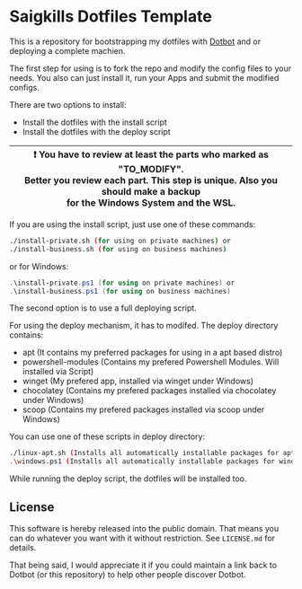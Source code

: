Saigkills Dotfiles Template
===========================

This is a repository for bootstrapping my dotfiles with [Dotbot][dotbot] and or deploying a complete machien.

The first step for using is to fork the repo and modify the config files to your needs. You 
also can just install it, run your Apps and submit the modified configs.

There are two options to install:

  - Install the dotfiles with the install script
  - Install the dotfiles with the deploy script

| :exclamation:  You have to review at least the parts who marked as "TO_MODIFY".<br/> Better you review each part. This step is unique. Also you should make a backup<br/> for the Windows System and the WSL. |
|---------------------------------------------------------------------------------------------------------------------------------------------------------------------------------------------------------------|

If you are using the install script, just use one of these commands:

```bash
./install-private.sh (for using on private machines) or
./install-business.sh (for using on business machines)
```

or for Windows:

```powershell
.\install-private.ps1 (for using on private machines) or
.\install-business.ps1 (for using on business machines)
```

The second option is to use a full deploying script.

For using the deploy mechanism, it has to modifed. The deploy directory contains:

  - apt (It contains my preferred packages for using in a apt based distro)
  - powershell-modules (Contains my prefered Powershell Modules. Will installed via Script)
  - winget (My prefered app, installed via winget under Windows)
  - chocolatey (Contains my prefered packages installed via chocolatey under Windows)
  - scoop (Contains my prefered packages installed via scoop under Windows)

You can use one of these scripts in deploy directory:

```bash
./linux-apt.sh (Installs all automatically installable packages for apt based distros)
.\windows.ps1 (Installs all automatically installable packages for windows)
```
While running the deploy script, the dotfiles will be installed too.

License
-------

This software is hereby released into the public domain. That means you can do
whatever you want with it without restriction. See `LICENSE.md` for details.

That being said, I would appreciate it if you could maintain a link back to
Dotbot (or this repository) to help other people discover Dotbot.

[dotbot]: https://github.com/anishathalye/dotbot
